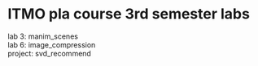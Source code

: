 # ITMO pla course 3rd semester labs  
lab 3: manim_scenes  
lab 6: image_compression  
project: svd_recommend
